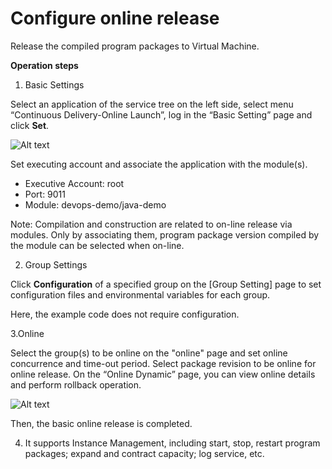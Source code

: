 # Configure online release

Release the compiled program packages to Virtual Machine.

**Operation steps**

1. Basic Settings

Select an application of the service tree on the left side, select menu “Continuous Delivery-Online Launch”, log in the “Basic Setting” page and click **Set**.

![Alt text](https://github.com/jdcloudcom/cn/blob/DevOps/image/DevOps/Starting12.png)


Set executing account and associate the application with the module(s).

- Executive Account: root
- Port: 9011
- Module: devops-demo/java-demo

Note: Compilation and construction are related to on-line release via modules. Only by associating them, program package version compiled by the module can be selected when on-line.

2. Group Settings

Click **Configuration** of a specified group on the [Group Setting] page to set configuration files and environmental variables for each group. 

Here, the example code does not require configuration.

3.Online

Select the group(s) to be online on the "online" page and set online concurrence and time-out period. Select package revision to be online for online release. On the “Online Dynamic” page, you can view online details and perform rollback operation.

![Alt text](https://github.com/jdcloudcom/cn/blob/DevOps/image/DevOps/Starting11.png)


Then, the basic online release is completed.

4. It supports Instance Management, including start, stop, restart program packages; expand and contract capacity; log service, etc.
